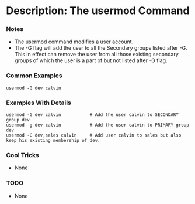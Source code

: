 # Description: The usermod Command

### Notes
* The usermod command modifies a user account.
* The -G flag will add the user to all the Secondary groups listed after -G. This in effect can remove the user from
  all those existing secondary groups of which the user is a part of but not listed after -G flag.

### Common Examples
```shell
usermod -G dev calvin
```

### Examples With Details
```shell
usermod -G dev calvin           # Add the user calvin to SECONDARY group dev
usermod -g dev calvin           # Add the user calvin to PRIMARY group dev
usermod -G dev,sales calvin     # Add user calvin to sales but also keep his existing membership of dev.
```

### Cool Tricks
* None

### TODO
* None
